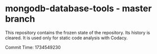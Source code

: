 # mongodb-database-tools - master branch

This repository contains the frozen state of the repository.
Its history is cleared. It is used only for static code
analysis with Codacy.

Commit Time: 1734549230